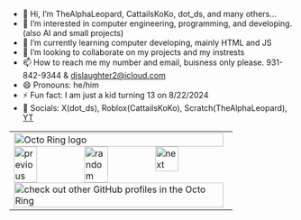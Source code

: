 - 👋 Hi, I’m TheAlphaLeopard, CattailsKoKo, dot_ds, and many others...
- 👀 I’m interested in computer engineering, programming, and developing. (also AI and small projects)
- 🌱 I’m currently learning computer developing, mainly HTML and JS
- 💞️ I’m looking to collaborate on my projects and my instrests
- 📫 How to reach me my number and email, buisness only please. 931-842-9344 & djslaughter2@icloud.com
- 😄 Pronouns: he/him
- ⚡ Fun fact: I am just a kid turning 13 on 8/22/2024
- 💬 Socials: X(dot_ds), Roblox(CattailsKoKo), Scratch(TheAlphaLeopard), [YT](https://www.youtube.com/@QUA-SUM)
  
<table><tbody><tr><td><a href="https://octo-ring.com/"><img src="https://octo-ring.com/static/img/widget/top.png" width="99%" alt="Octo Ring logo" align="top"></a><br><a href="https://octo-ring.com/p/TheAlphaLeopard/prev"><img src="https://octo-ring.com/static/img/widget/prev.png" width="33%" alt="previous" align="top" title="previous profile"></a><a href="https://octo-ring.com/p/TheAlphaLeopard/random"><img src="https://octo-ring.com/static/img/widget/random.png" width="33%" alt="random" align="top" title="random profile"></a><a href="https://octo-ring.com/p/TheAlphaLeopard/next"><img src="https://octo-ring.com/static/img/widget/next.png" width="33%" alt="next" align="top" title="next profile"></a><br><a href="https://octo-ring.com/"><img src="https://octo-ring.com/static/img/widget/bottom.png" width="99%" alt="check out other GitHub profiles in the Octo Ring" align="top"></a></td></tr></tbody></table>


<!---
TheAlphaLeopard/TheAlphaLeopard is a ✨ special ✨ repository because its `README.md` (this file) appears on your GitHub profile.
You can click the Preview link to take a look at your changes.
--->
